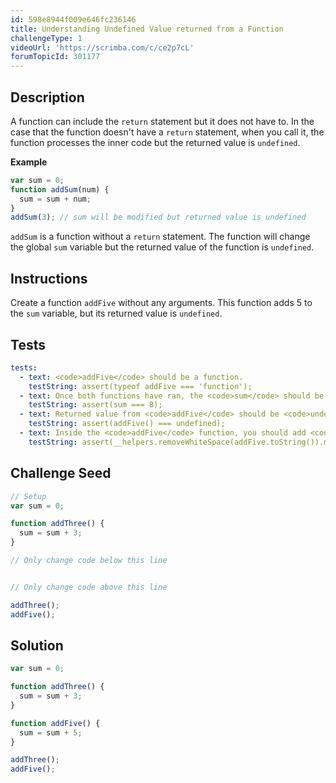 ```yaml
---
id: 598e8944f009e646fc236146
title: Understanding Undefined Value returned from a Function
challengeType: 1
videoUrl: 'https://scrimba.com/c/ce2p7cL'
forumTopicId: 301177
---
```


## Description

<section id='description'>

A function can include the `return` statement but it does not have to. In the case that the function doesn't have a `return` statement, when you call it, the function processes the inner code but the returned value is `undefined`.

**Example**

```js
var sum = 0;
function addSum(num) {
  sum = sum + num;
}
addSum(3); // sum will be modified but returned value is undefined
```

`addSum` is a function without a `return` statement. The function will change the global `sum` variable but the returned value of the function is `undefined`.

</section>

## Instructions

<section id='instructions'>

Create a function `addFive` without any arguments. This function adds 5 to the `sum` variable, but its returned value is `undefined`.

</section>

## Tests

<section id='tests'>

```yml
tests:
  - text: <code>addFive</code> should be a function.
    testString: assert(typeof addFive === 'function');
  - text: Once both functions have ran, the <code>sum</code> should be equal to 8.
    testString: assert(sum === 8);
  - text: Returned value from <code>addFive</code> should be <code>undefined</code>.
    testString: assert(addFive() === undefined);
  - text: Inside the <code>addFive</code> function, you should add <code>5</code> to the <code>sum</code> variable.
    testString: assert(__helpers.removeWhiteSpace(addFive.toString()).match(/sum=sum\+5|sum\+=5/));

```

</section>

## Challenge Seed

<section id='challengeSeed'>

<div id='js-seed'>

```js
// Setup
var sum = 0;

function addThree() {
  sum = sum + 3;
}

// Only change code below this line


// Only change code above this line

addThree();
addFive();
```

</div>

## Solution

<section id='solution'>

```js
var sum = 0;

function addThree() {
  sum = sum + 3;
}

function addFive() {
  sum = sum + 5;
}

addThree();
addFive();
```

</section>
